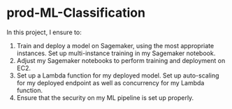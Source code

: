 # prod-ML-Classification
In this project, I ensure to:
1. Train and deploy a model on Sagemaker, using the most appropriate instances. Set up multi-instance training in my Sagemaker notebook.
2. Adjust my Sagemaker notebooks to perform training and deployment on EC2.
3. Set up a Lambda function for my deployed model. Set up auto-scaling for my deployed endpoint as well as concurrency for my Lambda function.
4. Ensure that the security on my ML pipeline is set up properly.
